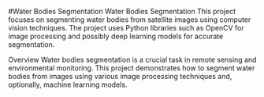 #Water Bodies Segmentation
Water Bodies Segmentation
This project focuses on segmenting water bodies from satellite images using computer vision techniques. The project uses Python libraries such as OpenCV for image processing and possibly deep learning models for accurate segmentation.

Overview
Water bodies segmentation is a crucial task in remote sensing and environmental monitoring. This project demonstrates how to segment water bodies from images using various image processing techniques and, optionally, machine learning models.

